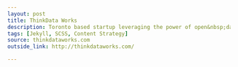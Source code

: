 ```yaml
---
layout: post
title: ThinkData Works
description: Toronto based startup leveraging the power of open&nbsp;data.
tags: [Jekyll, SCSS, Content Strategy]
source: thinkdataworks.com
outside_link: http://thinkdataworks.com/

---
```

